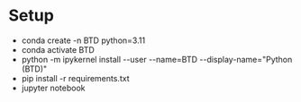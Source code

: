 # Setup 
- conda create -n BTD python=3.11
- conda activate BTD 
- python -m ipykernel install --user --name=BTD --display-name="Python (BTD)"
- pip install -r requirements.txt
- jupyter notebook